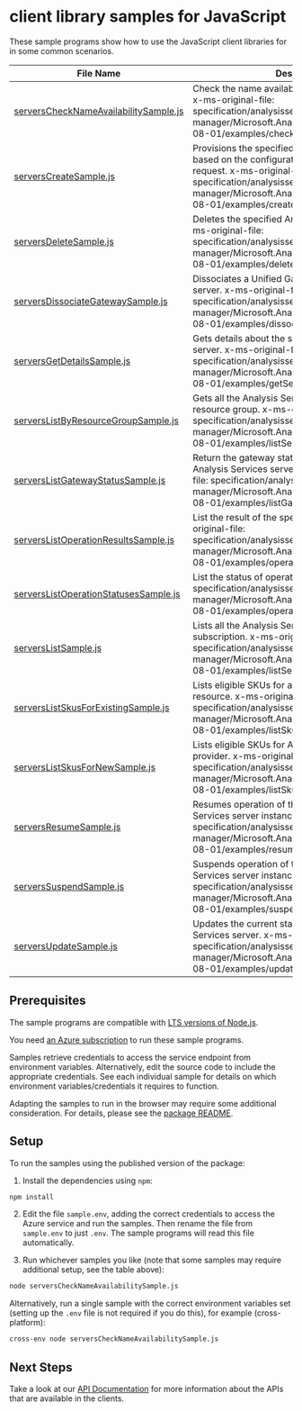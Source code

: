 # client library samples for JavaScript

These sample programs show how to use the JavaScript client libraries for in some common scenarios.

| **File Name**                                                               | **Description**                                                                                                                                                                                                                                    |
| --------------------------------------------------------------------------- | -------------------------------------------------------------------------------------------------------------------------------------------------------------------------------------------------------------------------------------------------- |
| [serversCheckNameAvailabilitySample.js][serverschecknameavailabilitysample] | Check the name availability in the target location. x-ms-original-file: specification/analysisservices/resource-manager/Microsoft.AnalysisServices/stable/2017-08-01/examples/checkNameAvailability.json                                           |
| [serversCreateSample.js][serverscreatesample]                               | Provisions the specified Analysis Services server based on the configuration specified in the request. x-ms-original-file: specification/analysisservices/resource-manager/Microsoft.AnalysisServices/stable/2017-08-01/examples/createServer.json |
| [serversDeleteSample.js][serversdeletesample]                               | Deletes the specified Analysis Services server. x-ms-original-file: specification/analysisservices/resource-manager/Microsoft.AnalysisServices/stable/2017-08-01/examples/deleteServer.json                                                        |
| [serversDissociateGatewaySample.js][serversdissociategatewaysample]         | Dissociates a Unified Gateway associated with the server. x-ms-original-file: specification/analysisservices/resource-manager/Microsoft.AnalysisServices/stable/2017-08-01/examples/dissociateGateway.json                                         |
| [serversGetDetailsSample.js][serversgetdetailssample]                       | Gets details about the specified Analysis Services server. x-ms-original-file: specification/analysisservices/resource-manager/Microsoft.AnalysisServices/stable/2017-08-01/examples/getServer.json                                                |
| [serversListByResourceGroupSample.js][serverslistbyresourcegroupsample]     | Gets all the Analysis Services servers for the given resource group. x-ms-original-file: specification/analysisservices/resource-manager/Microsoft.AnalysisServices/stable/2017-08-01/examples/listServersInResourceGroup.json                     |
| [serversListGatewayStatusSample.js][serverslistgatewaystatussample]         | Return the gateway status of the specified Analysis Services server instance. x-ms-original-file: specification/analysisservices/resource-manager/Microsoft.AnalysisServices/stable/2017-08-01/examples/listGatewayStatus.json                     |
| [serversListOperationResultsSample.js][serverslistoperationresultssample]   | List the result of the specified operation. x-ms-original-file: specification/analysisservices/resource-manager/Microsoft.AnalysisServices/stable/2017-08-01/examples/operationResults.json                                                        |
| [serversListOperationStatusesSample.js][serverslistoperationstatusessample] | List the status of operation. x-ms-original-file: specification/analysisservices/resource-manager/Microsoft.AnalysisServices/stable/2017-08-01/examples/operationStatuses.json                                                                     |
| [serversListSample.js][serverslistsample]                                   | Lists all the Analysis Services servers for the given subscription. x-ms-original-file: specification/analysisservices/resource-manager/Microsoft.AnalysisServices/stable/2017-08-01/examples/listServers.json                                     |
| [serversListSkusForExistingSample.js][serverslistskusforexistingsample]     | Lists eligible SKUs for an Analysis Services resource. x-ms-original-file: specification/analysisservices/resource-manager/Microsoft.AnalysisServices/stable/2017-08-01/examples/listSkusForExisting.json                                          |
| [serversListSkusForNewSample.js][serverslistskusfornewsample]               | Lists eligible SKUs for Analysis Services resource provider. x-ms-original-file: specification/analysisservices/resource-manager/Microsoft.AnalysisServices/stable/2017-08-01/examples/listSkusForNew.json                                         |
| [serversResumeSample.js][serversresumesample]                               | Resumes operation of the specified Analysis Services server instance. x-ms-original-file: specification/analysisservices/resource-manager/Microsoft.AnalysisServices/stable/2017-08-01/examples/resumeServer.json                                  |
| [serversSuspendSample.js][serverssuspendsample]                             | Suspends operation of the specified Analysis Services server instance. x-ms-original-file: specification/analysisservices/resource-manager/Microsoft.AnalysisServices/stable/2017-08-01/examples/suspendServer.json                                |
| [serversUpdateSample.js][serversupdatesample]                               | Updates the current state of the specified Analysis Services server. x-ms-original-file: specification/analysisservices/resource-manager/Microsoft.AnalysisServices/stable/2017-08-01/examples/updateServer.json                                   |

## Prerequisites

The sample programs are compatible with [LTS versions of Node.js](https://github.com/nodejs/release#release-schedule).

You need [an Azure subscription][freesub] to run these sample programs.

Samples retrieve credentials to access the service endpoint from environment variables. Alternatively, edit the source code to include the appropriate credentials. See each individual sample for details on which environment variables/credentials it requires to function.

Adapting the samples to run in the browser may require some additional consideration. For details, please see the [package README][package].

## Setup

To run the samples using the published version of the package:

1. Install the dependencies using `npm`:

```bash
npm install
```

2. Edit the file `sample.env`, adding the correct credentials to access the Azure service and run the samples. Then rename the file from `sample.env` to just `.env`. The sample programs will read this file automatically.

3. Run whichever samples you like (note that some samples may require additional setup, see the table above):

```bash
node serversCheckNameAvailabilitySample.js
```

Alternatively, run a single sample with the correct environment variables set (setting up the `.env` file is not required if you do this), for example (cross-platform):

```bash
cross-env node serversCheckNameAvailabilitySample.js
```

## Next Steps

Take a look at our [API Documentation][apiref] for more information about the APIs that are available in the clients.

[serverschecknameavailabilitysample]: https://github.com/Azure/azure-sdk-for-js/blob/main/sdk/analysisservices/arm-analysisservices/samples/v4/javascript/serversCheckNameAvailabilitySample.js
[serverscreatesample]: https://github.com/Azure/azure-sdk-for-js/blob/main/sdk/analysisservices/arm-analysisservices/samples/v4/javascript/serversCreateSample.js
[serversdeletesample]: https://github.com/Azure/azure-sdk-for-js/blob/main/sdk/analysisservices/arm-analysisservices/samples/v4/javascript/serversDeleteSample.js
[serversdissociategatewaysample]: https://github.com/Azure/azure-sdk-for-js/blob/main/sdk/analysisservices/arm-analysisservices/samples/v4/javascript/serversDissociateGatewaySample.js
[serversgetdetailssample]: https://github.com/Azure/azure-sdk-for-js/blob/main/sdk/analysisservices/arm-analysisservices/samples/v4/javascript/serversGetDetailsSample.js
[serverslistbyresourcegroupsample]: https://github.com/Azure/azure-sdk-for-js/blob/main/sdk/analysisservices/arm-analysisservices/samples/v4/javascript/serversListByResourceGroupSample.js
[serverslistgatewaystatussample]: https://github.com/Azure/azure-sdk-for-js/blob/main/sdk/analysisservices/arm-analysisservices/samples/v4/javascript/serversListGatewayStatusSample.js
[serverslistoperationresultssample]: https://github.com/Azure/azure-sdk-for-js/blob/main/sdk/analysisservices/arm-analysisservices/samples/v4/javascript/serversListOperationResultsSample.js
[serverslistoperationstatusessample]: https://github.com/Azure/azure-sdk-for-js/blob/main/sdk/analysisservices/arm-analysisservices/samples/v4/javascript/serversListOperationStatusesSample.js
[serverslistsample]: https://github.com/Azure/azure-sdk-for-js/blob/main/sdk/analysisservices/arm-analysisservices/samples/v4/javascript/serversListSample.js
[serverslistskusforexistingsample]: https://github.com/Azure/azure-sdk-for-js/blob/main/sdk/analysisservices/arm-analysisservices/samples/v4/javascript/serversListSkusForExistingSample.js
[serverslistskusfornewsample]: https://github.com/Azure/azure-sdk-for-js/blob/main/sdk/analysisservices/arm-analysisservices/samples/v4/javascript/serversListSkusForNewSample.js
[serversresumesample]: https://github.com/Azure/azure-sdk-for-js/blob/main/sdk/analysisservices/arm-analysisservices/samples/v4/javascript/serversResumeSample.js
[serverssuspendsample]: https://github.com/Azure/azure-sdk-for-js/blob/main/sdk/analysisservices/arm-analysisservices/samples/v4/javascript/serversSuspendSample.js
[serversupdatesample]: https://github.com/Azure/azure-sdk-for-js/blob/main/sdk/analysisservices/arm-analysisservices/samples/v4/javascript/serversUpdateSample.js
[apiref]: https://learn.microsoft.com/javascript/api/@azure/arm-analysisservices?view=azure-node-preview
[freesub]: https://azure.microsoft.com/free/
[package]: https://github.com/Azure/azure-sdk-for-js/tree/main/sdk/analysisservices/arm-analysisservices/README.md
